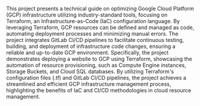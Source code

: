 This project presents a technical guide on optimizing Google Cloud Platform (GCP) infrastructure utilizing industry-standard tools, focusing on Terraform, an Infrastructure-as-Code (IaC) configuration language. By leveraging Terraform, GCP resources can be defined and managed as code, automating deployment processes and minimizing manual errors. The project integrates GitLab CI/CD pipelines to facilitate continuous testing, building, and deployment of infrastructure code changes, ensuring a reliable and up-to-date GCP environment. Specifically, the project demonstrates deploying a website to GCP using Terraform, showcasing the automation of resource provisioning, such as Compute Engine instances, Storage Buckets, and Cloud SQL databases. By utilizing Terraform's configuration files (.tf) and GitLab CI/CD pipelines, the project achieves a streamlined and efficient GCP infrastructure management process, highlighting the benefits of IaC and CI/CD methodologies in cloud resource management.














































 






